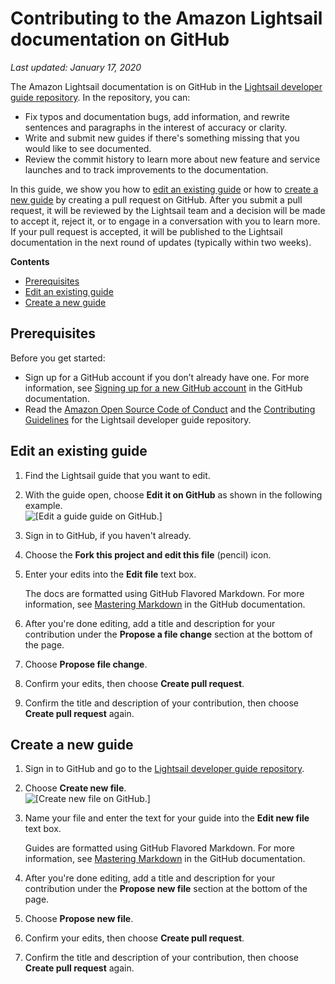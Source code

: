 # Contributing to the Amazon Lightsail documentation on GitHub<a name="amazon-lightsail-making-contributions-to-documentation-on-github"></a>

 *Last updated: January 17, 2020* 

The Amazon Lightsail documentation is on GitHub in the [Lightsail developer guide repository](https://github.com/awsdocs/amazon-lightsail-developer-guide)\. In the repository, you can:
+ Fix typos and documentation bugs, add information, and rewrite sentences and paragraphs in the interest of accuracy or clarity\.
+ Write and submit new guides if there's something missing that you would like to see documented\.
+ Review the commit history to learn more about new feature and service launches and to track improvements to the documentation\.

In this guide, we show you how to [edit an existing guide](#editing-an-existing-guide) or how to [create a new guide](#creating-a-new-guide) by creating a pull request on GitHub\. After you submit a pull request, it will be reviewed by the Lightsail team and a decision will be made to accept it, reject it, or to engage in a conversation with you to learn more\. If your pull request is accepted, it will be published to the Lightsail documentation in the next round of updates \(typically within two weeks\)\.

**Contents**
+ [Prerequisites](#making-contributions-to-documentation-on-github-prerequisites)
+ [Edit an existing guide](#editing-an-existing-guide)
+ [Create a new guide](#creating-a-new-guide)

## Prerequisites<a name="making-contributions-to-documentation-on-github-prerequisites"></a>

Before you get started:
+ Sign up for a GitHub account if you don’t already have one\. For more information, see [Signing up for a new GitHub account](https://help.github.com/en/articles/signing-up-for-a-new-github-account) in the GitHub documentation\.
+ Read the [Amazon Open Source Code of Conduct](https://aws.github.io/code-of-conduct) and the [Contributing Guidelines](https://github.com/awsdocs/amazon-lightsail-developer-guide/blob/master/CONTRIBUTING.md) for the Lightsail developer guide repository\.

## Edit an existing guide<a name="editing-an-existing-guide"></a>

1. Find the Lightsail guide that you want to edit\.

1. With the guide open, choose **Edit it on GitHub** as shown in the following example\.  
![\[Edit a guide guide on GitHub.\]](https://d9yljz1nd5001.cloudfront.net/en_us/a825044edce3b3cf14c8cdbea7367d2e/images/amazon-lightsail-edit-on-github.png)

1. Sign in to GitHub, if you haven't already\.

1. Choose the **Fork this project and edit this file** \(pencil\) icon\.

1. Enter your edits into the **Edit file** text box\.

   The docs are formatted using GitHub Flavored Markdown\. For more information, see [Mastering Markdown](https://guides.github.com/features/mastering-markdown/) in the GitHub documentation\.

1. After you're done editing, add a title and description for your contribution under the **Propose a file change** section at the bottom of the page\.

1. Choose **Propose file change**\.

1. Confirm your edits, then choose **Create pull request**\.

1. Confirm the title and description of your contribution, then choose **Create pull request** again\.

## Create a new guide<a name="creating-a-new-guide"></a>

1. Sign in to GitHub and go to the [Lightsail developer guide repository](https://github.com/awsdocs/amazon-lightsail-developer-guide)\.

1. Choose **Create new file**\.  
![\[Create new file on GitHub.\]](https://d9yljz1nd5001.cloudfront.net/en_us/a825044edce3b3cf14c8cdbea7367d2e/images/amazon-lightsail-github-create-new-file.png)

1. Name your file and enter the text for your guide into the **Edit new file** text box\.

   Guides are formatted using GitHub Flavored Markdown\. For more information, see [Mastering Markdown](https://guides.github.com/features/mastering-markdown/) in the GitHub documentation\.

1. After you're done editing, add a title and description for your contribution under the **Propose new file** section at the bottom of the page\.

1. Choose **Propose new file**\.

1. Confirm your edits, then choose **Create pull request**\.

1. Confirm the title and description of your contribution, then choose **Create pull request** again\.